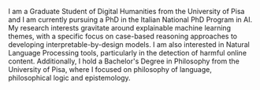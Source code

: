 I am a Graduate Student of Digital Humanities from the University of Pisa and I am currently pursuing a PhD in the 
Italian National PhD Program in AI. 
My research interests gravitate around explainable machine learning themes, 
with a specific focus on case-based reasoning approaches to developing interpretable-by-design models. 
I am also interested in Natural Language Processing tools, particularly in the detection of harmful online content. 
Additionally, I hold a Bachelor's Degree in Philosophy from the University of Pisa, where I focused on philosophy of language, 
philosophical logic and epistemology.
